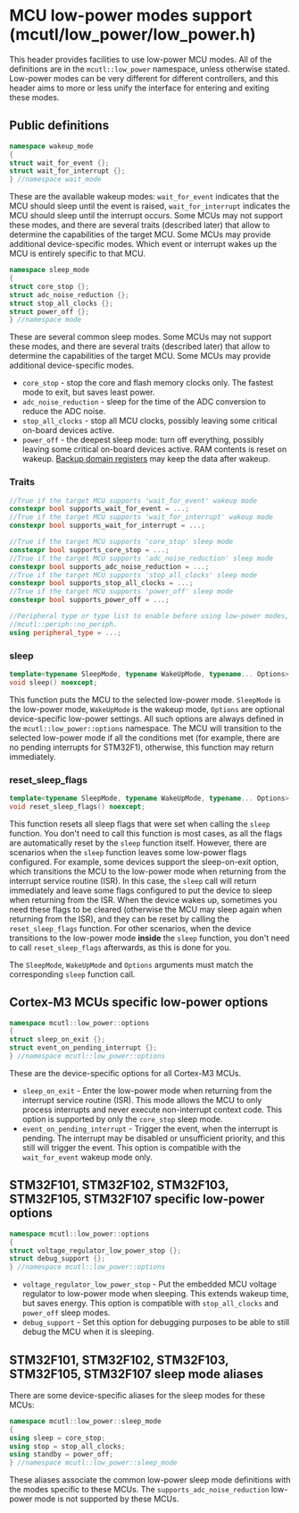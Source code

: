 # MCU low-power modes support (mcutl/low_power/low_power.h)
This header provides facilities to use low-power MCU modes. All of the definitions are in the `mcutl::low_power` namespace, unless otherwise stated. Low-power modes can be very different for different controllers, and this header aims to more or less unify the interface for entering and exiting these modes.

## Public definitions
```cpp
namespace wakeup_mode
{
struct wait_for_event {};
struct wait_for_interrupt {};
} //namespace wait_mode
```
These are the available wakeup modes: `wait_for_event` indicates that the MCU should sleep until the event is raised, `wait_for_interrupt` indicates the MCU should sleep until the interrupt occurs. Some MCUs may not support these modes, and there are several traits (described later) that allow to determine the capabilities of the target MCU. Some MCUs may provide additional device-specific modes. Which event or interrupt wakes up the MCU is entirely specific to that MCU.

```cpp
namespace sleep_mode
{
struct core_stop {};
struct adc_noise_reduction {};
struct stop_all_clocks {};
struct power_off {};
} //namespace mode
```
These are several common sleep modes. Some MCUs may not support these modes, and there are several traits (described later) that allow to determine the capabilities of the target MCU. Some MCUs may provide additional device-specific modes.
* `core_stop` - stop the core and flash memory clocks only. The fastest mode to exit, but saves least power.
* `adc_noise_reduction` - sleep for the time of the ADC conversion to reduce the ADC noise.
* `stop_all_clocks` - stop all MCU clocks, possibly leaving some critical on-board devices active.
* `power_off` - the deepest sleep mode: turn off everything, possibly leaving some critical on-board devices active. RAM contents is reset on wakeup. [Backup domain registers](backup.md) may keep the data after wakeup.

### Traits
```cpp
//True if the target MCU supports 'wait_for_event' wakeup mode
constexpr bool supports_wait_for_event = ...;
//True if the target MCU supports 'wait_for_interrupt' wakeup mode
constexpr bool supports_wait_for_interrupt = ...;

//True if the target MCU supports 'core_stop' sleep mode
constexpr bool supports_core_stop = ...;
//True if the target MCU supports 'adc_noise_reduction' sleep mode
constexpr bool supports_adc_noise_reduction = ...;
//True if the target MCU supports 'stop_all_clocks' sleep mode
constexpr bool supports_stop_all_clocks = ...;
//True if the target MCU supports 'power_off' sleep mode
constexpr bool supports_power_off = ...;

//Peripheral type or type list to enable before using low-power modes, or
//mcutl::periph::no_periph.
using peripheral_type = ...;
```

### sleep
```cpp
template<typename SleepMode, typename WakeUpMode, typename... Options>
void sleep() noexcept;
```
This function puts the MCU to the selected low-power mode. `SleepMode` is the low-power mode, `WakeUpMode` is the wakeup mode, `Options` are optional device-specific low-power settings. All such options are always defined in the `mcutl::low_power::options` namespace. The MCU will transition to the selected low-power mode if all the conditions met (for example, there are no pending interrupts for STM32F1), otherwise, this function may return immediately.

### reset_sleep_flags
```cpp
template<typename SleepMode, typename WakeUpMode, typename... Options>
void reset_sleep_flags() noexcept;
```
This function resets all sleep flags that were set when calling the `sleep` function. You don't need to call this function is most cases, as all the flags are automatically reset by the `sleep` function itself. However, there are scenarios when the `sleep` function leaves some low-power flags configured. For example, some devices support the sleep-on-exit option, which transitions the MCU to the low-power mode when returning from the interrupt service routine (ISR). In this case, the `sleep` call will return immediately and leave some flags configured to put the device to sleep when returning from the ISR. When the device wakes up, sometimes you need these flags to be cleared (otherwise the MCU may sleep again when returning from the ISR), and they can be reset by calling the `reset_sleep_flags` function. For other scenarios, when the device transitions to the low-power mode **inside** the `sleep` function, you don't need to call `reset_sleep_flags` afterwards, as this is done for you.

The `SleepMode`, `WakeUpMode` and `Options` arguments must match the corresponding `sleep` function call.

## Cortex-M3 MCUs specific low-power options
```cpp
namespace mcutl::low_power::options
{
struct sleep_on_exit {};
struct event_on_pending_interrupt {};
} //namespace mcutl::low_power::options
```
These are the device-specific options for all Cortex-M3 MCUs.
* `sleep_on_exit` - Enter the low-power mode when returning from the interrupt service routine (ISR). This mode allows the MCU to only process interrupts and never execute non-interrupt context code. This option is supported by only the `core_stop` sleep mode.
* `event_on_pending_interrupt` - Trigger the event, when the interrupt is pending. The interrupt may be disabled or unsufficient priority, and this still will trigger the event. This option is compatible with the `wait_for_event` wakeup mode only.

## STM32F101, STM32F102, STM32F103, STM32F105, STM32F107 specific low-power options
```cpp
namespace mcutl::low_power::options
{
struct voltage_regulator_low_power_stop {};
struct debug_support {};
} //namespace mcutl::low_power::options
```
* `voltage_regulator_low_power_stop` - Put the embedded MCU voltage regulator to low-power mode when sleeping. This extends wakeup time, but saves energy. This option is compatible with `stop_all_clocks` and `power_off` sleep modes.
* `debug_support` - Set this option for debugging purposes to be able to still debug the MCU when it is sleeping.

## STM32F101, STM32F102, STM32F103, STM32F105, STM32F107 sleep mode aliases
There are some device-specific aliases for the sleep modes for these MCUs:
```cpp
namespace mcutl::low_power::sleep_mode
{
using sleep = core_stop;
using stop = stop_all_clocks;
using standby = power_off;
} //namespace mcutl::low_power::sleep_mode
```
These aliases associate the common low-power sleep mode definitions with the modes specific to these MCUs. The `supports_adc_noise_reduction` low-power mode is not supported by these MCUs.
